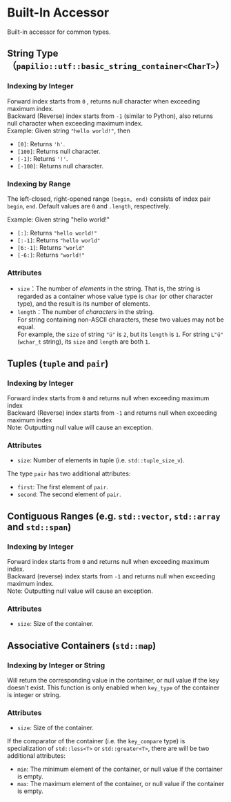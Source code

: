 # Built-In Accessor
Built-in accessor for common types.

## String Type（`papilio::utf::basic_string_container<CharT>`）
### Indexing by Integer
Forward index starts from `0` , returns null character when exceeding maximum index.  
Backward (Reverse) index starts from `-1` (similar to Python), also returns null character when exceeding maximum index.  
Example: Given string  `"hello world!"`, then

- `[0]`: Returns `'h'`.
- `[100]`: Returns null character.
- `[-1]`: Returns `'!'`.
- `[-100]`: Returns null character.

### Indexing by Range
The left-closed, right-opened range `[begin, end)` consists of index pair `begin`, `end`. Default values are `0` and `.length`, respectively.

Example: Given string "hello world!"
- `[:]`: Returns `"hello world!"`
-  `[:-1]`: Returns `"hello world"`
-  `[6:-1]`: Returns `"world"`
-  `[-6:]`: Returns `"world!"`

### Attributes
- `size`：The number of *elements* in the string. That is, the string is regarded as a container whose value type is `char` (or other character type), and the result is its number of elements.
- `length`：The number of *characters* in the string.  
  For string containing non-ASCII characters, these two values may not be equal.  
  For example, the `size` of string `"ü"` is `2`, but its `length` is `1`. For string `L"ü"` (`wchar_t` string), its `size` and `length` are both `1`.

## Tuples (`tuple` and `pair`)
### Indexing by Integer
Forward index starts from `0` and returns null when exceeding maximum index  
Backward (Reverse) index starts from `-1` and returns null when exceeding maximum index  
Note: Outputting null value will cause an exception.

### Attributes
- `size`: Number of elements in tuple (i.e. `std::tuple_size_v`).

The type `pair` has two additional attributes:  
- `first`: The first element of `pair`.
- `second`: The second element of `pair`.

## Contiguous Ranges (e.g. `std::vector`, `std::array` and `std::span`)
### Indexing by Integer
Forward index starts from `0` and returns null when exceeding maximum index.  
Backward (reverse) index starts from `-1` and returns null when exceeding maximum index.  
Note: Outputting null value will cause an exception.

### Attributes
- `size`: Size of the container.

## Associative Containers (`std::map`)
### Indexing by Integer or String
Will return the corresponding value in the container, or null value if the key doesn't exist. This function is only enabled when `key_type` of the container is integer or string.  

### Attributes
- `size`: Size of the container.

If the comparator of the container (i.e. the `key_compare` type) is specialization of `std::less<T>` or `std::greater<T>`, there are will be two additional attributes:
- `min`: The minimum element of the container, or null value if the container is empty.
- `max`: The maximum element of the container, or null value if the container is empty.
